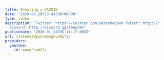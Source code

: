 ```yaml
---
title: Debating a NAZOID
date: "2020-02-28T23:41:38+08:00"
type: video
description: 'Twitter: https://twitter.com/satenmadpun Twitch: http://twitch.tv/satenmadpun
  Discord: http://discord.gg/A6ue39V'
publishdate: "2020-01-11T05:11:17.000Z"
url: /satenmadpun/mmogPuxWCfs/
providers:
  youtube:
    id: mmogPuxWCfs
---
```

